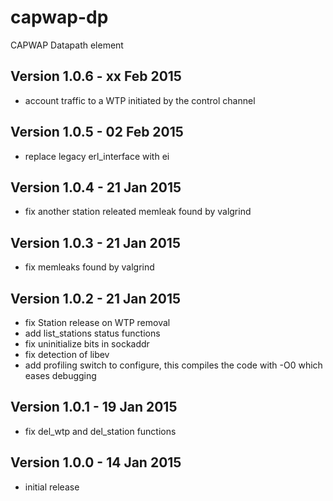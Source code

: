 capwap-dp
=========

CAPWAP Datapath element

Version 1.0.6 - xx Feb 2015
---------------------------

* account traffic to a WTP initiated by the control channel

Version 1.0.5 - 02 Feb 2015
---------------------------

* replace legacy erl_interface with ei

Version 1.0.4 - 21 Jan 2015
---------------------------

* fix another station releated memleak found by valgrind

Version 1.0.3 - 21 Jan 2015
---------------------------

* fix memleaks found by valgrind

Version 1.0.2 - 21 Jan 2015
---------------------------

* fix Station release on WTP removal
* add list_stations status functions
* fix uninitialize bits in sockaddr
* fix detection of libev
* add profiling switch to configure, this compiles the code with -O0 which eases debugging

Version 1.0.1 - 19 Jan 2015
---------------------------

* fix del_wtp and del_station functions

Version 1.0.0 - 14 Jan 2015
---------------------------

* initial release

